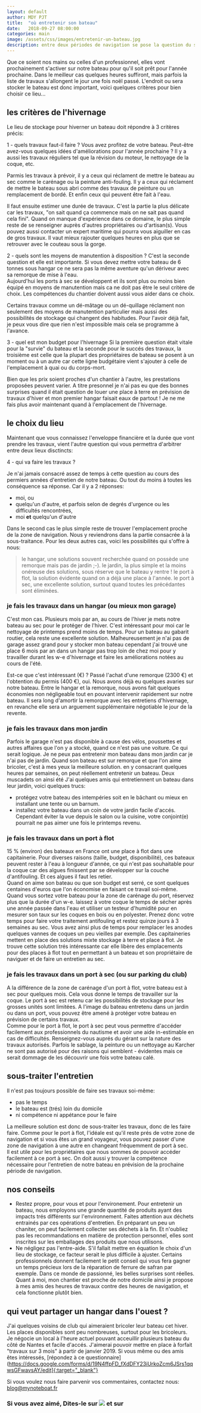```yaml
---
layout: default
author: MDY PJT
title:  "où entretenir son bateau"
date:   2018-09-27 08:00:00
categories: main
image: /assets/css/images/entretenir-un-bateau.jpg
description: entre deux périodes de navigation se pose la question du stockage du bateau et des travaux qu'il faudrait y faire.  Voici quelques pistes issues de nos expériences pour bien employer ces mois d'attentes avant de retoucher l'eau.
---
```

Que ce soient nos mains ou celles d'un professionnel, elles vont prochainement s'activer sur notre bateau pour qu'il soit prêt pour l'année prochaine.  Dans le meilleur cas quelques heures suffiront, mais parfois la liste de travaux s'allongent le jour une fois noël passé.  L'endroit ou sera stocker le bateau est donc important, voici quelques critères pour bien choisir ce lieu...
<!--break-->
## les critères de l'hivernage
Le lieu de stockage pour hiverner un bateau doit répondre à 3 critères précis:

1 - quels travaux faut-il faire ?
Vous avez profitez de votre bateau.  Peut-être avez-vous quelques idées d'améliorations pour l'année prochaine ?  Il y a aussi les travaux réguliers tel que la révision du moteur, le nettoyage de la coque, etc.

Parmis les travaux à prévoir, il y a ceux qui réclament de mettre le bateau au sec comme le carénage ou la peinture anti-fouling.  Il y a ceux qui réclament de mettre le bateau sous abri comme des travaux de peinture ou un remplacement de bordé. Et enfin ceux qui peuvent être fait à l'eau.

Il faut ensuite estimer une durée de travaux.  C'est la partie la plus délicate car les travaux, "on sait quand ça commence mais on ne sait pas quand cela fini".  Quand on manque d'expérience dans ce domaine, le plus simple reste de se renseigner auprès d'autres propriétaires ou d'artisan(s).  Vous pouvez aussi contacter un expert maritime qui pourra vous aiguiller en cas de gros travaux.  Il vaut mieux rajouter quelques heures en plus que se retrouver avec le couteau sous la gorge.

2 - quels sont les moyens de manutention à disposition ?
C'est la seconde question et elle est importante.  Si vous devez mettre votre bateau de 6 tonnes sous hangar ce ne sera pas la même aventure qu'un dériveur avec sa remorque de mise à l'eau.  
Aujourd'hui les ports à sec se développent et ils sont plus ou moins bien équipé en moyens de manutention mais ca ne doit pas être le seul critère de choix.  Les compétences du chantier doivent aussi vous aider dans ce choix.

Certains travaux comme un dé-mâtage ou un dé-quillage réclament non seulement des moyens de manutention particulier mais aussi des possibilités de stockage qui changent des habitudes.  Pour l'avoir déjà fait, je peux vous dire que rien n'est impossible mais cela se programme à l'avance.

3 - quel est mon budget pour l'hivernage
Si la première question était vitale pour la "survie" du bateau et la seconde pour le succés des travaux,  la troisième est celle que la plupart des propriétaires de bateau se posent à un moment ou à un autre car cette ligne budgétaire vient s'ajouter à celle de l'emplacement à quai ou du corps-mort.

Bien que les prix soient proches d'un chantier à l'autre, les prestations proposées peuvent varier.  A titre presonnel je n'ai pas eu que des bonnes surprises quand il était question de louer une place à terre en prévision de travaux d'hiver et mon premier hangar faisait eaux de partout !  Je ne me fais plus avoir maintenant quand à l'emplacement de l'hivernage.

## le choix du lieu
Maintenant que vous connaissez l'enveloppe financière et la durée que vont prendre les travaux, vient l'autre question qui vous permettra d'arbitrer entre deux lieux disctincts:

4 - qui va faire les travaux ?

Je n'ai jamais consacré assez de temps à cette question au cours des permiers années d'entretien de notre bateau.  Ou tout du moins à toutes les conséquence sa réponse.  Car il y a 2 réponses:
- moi, ou
- quelqu'un d'autre, et parfois selon de degrés d'urgence ou les difficultés rencontrées,
- moi <strong>et</strong> quelqu'un d'autre

Dans le second cas le plus simple reste de trouver l'emplacement proche de la zone de navigation.  Nous y reviendrons dans la partie consacrée à la sous-traitance.  Pour les deux autres cas, voici les possibilités qui s'offre à nous:
> le hangar, une solutions souvent recherchée quand on possède une remorque mais pas de jardin ;-).
> le jardin, la plus simple et la moins onéreuse des solutions, sous réserve que le bateau y rentre ! 
> le port à flot, la solution évidente quand on a déjà une place à l'année.
> le port à sec, une excellente solution, surtout quand toutes les précédantes sont éliminées.

### je fais les travaux dans un hangar (ou mieux mon garage)
C'est mon cas.  Plusieurs mois par an, au cours de l'hiver je mets notre bateau au sec pour le protéger de l'hiver.  C'est intéressant pour moi car le nettoyage de printemps prend moins de temps.  Pour un bateau au gabarit routier, cela reste une excellente solution.  Malheureusement je n'ai pas de garage assez grand pour y stocker mon bateau cependant j'ai trouvé une place 6 mois par an dans un hangar pas trop loin de chez moi pour y travailler durant les w-e d'hivernage et faire les améliorations notées au cours de l'été.

Est-ce que c'est intéressant (€) ?  Passé l'achat d'une remorque (2300 €) et l'obtention du permis (400 €), oui.
Nous avons déjà eu quelques avaries sur notre bateau.  Entre le hangar et la remorque, nous avons fait quelques économies non négligeable tout en pouvant intervenir rapidement sur notre bateau.  Il sera long d'amortir la remorque avec les entretiens d'hivernage, en revanche elle sera un arguement supplémentaire négotiable le jour de la revente.

### je fais les travaux dans mon jardin
Parfois le garage n'est pas disponible à cause des vélos, poussettes et autres affaires que l'on y a stocké, quand ce n'est pas une voiture.  Ce qui serait logique.
Je ne peux pas entretenir mon bateau dans mon jardin car je n'ai pas de jardin.  Quand son bateau est sur remorque et que l'on aime bricoler, c'est à mes yeux la meilleure solution. en y consacrant quelques heures par semaines, on peut réellement entretenir un bateau.  Deux muscadets on ainsi été   J'ai quelques amis qui entretiennent un bateau dans leur jardin, voici quelques trucs:
- protégez votre bateau des intempéries soit en le bâchant ou mieux en installant une tente ou un barnum.
- installez votre bateau dans un coin de votre jardin facile d'accés.  Cependant éviter la vue depuis le salon ou la cuisine, votre conjoint(e) pourrait ne pas aimer une fois le printemps revenu.

### je fais les travaux dans un port à flot
15 % (environ) des bateaux en France ont une place à flot dans une capitainerie.
Pour diverses raisons (taille, budget, disponibilité), ces bateaux peuvent rester à l'eau à longueur d'année, ce qui n'est pas souhaitable pour la coque car des algues finissent par se développer sur la couche d'antifouling.  Et ces algues il faut les retier.  
Quand on aime son bateau ou que son budget est serré, ce sont quelques centaines d'euros que l'on économise en faisant ce travail soi-même.
Quand vous sortez votre bateau pour la zone de carénage du port, réservez plus que la durée d'un w-e.  laissez à votre coque le temps de sécher après une année passée dans l'eau et utiliser un testeur d'humidité pour en mesurer son taux sur les coques en bois ou en polyester.  Prenez donc votre temps pour faire votre traitement antifouling et restez quinze jours à 3 semaines au sec.  Vous avez ainsi plus de temps pour remplacer les anodes quelques vannes de coques un peu vieilles par exemple.
Des capitaineries mettent en place des solutions mixte stockage à terre et place à flot.  Je trouve cette solution trés intéressante car elle libère des emplacements pour des places à flot tout en permettant à un bateau et son propriétaire de naviguer et de faire un entretien au sec.

### je fais les travaux dans un port à sec (ou sur parking du club)
A la différence de la zone de carénage d'un port à flot, votre bateau est à sec pour quelques mois.  Cela vous donne le temps de travailler sur la coque.  Le port à sec est retenu car les possibilités de stockage pour les grosses unités sont limitées.
A l'image du bateau entretenu dans un jardin ou dans un port, vous pouvez être amené à protéger votre bateau en prévision de certains travaux.  
Comme pour le port à flot, le port à sec peut vous permettre d'accéder facilement aux professionnels du nautisme et avoir une aide in-estimable en cas de difficultés.
Renseignez-vous auprés du gérant sur la nature des travaux autorisés.  Parfois le sablage, la peinture ou un nettoyage au Karcher ne sont pas autorisé pour des raisons qui semblent - évidentes mais ce serait dommage de les découvrir une fois votre bateau calé.

## sous-traiter l'entretien
Il n'est pas toujours possible de faire ses travaux soi-même:
- pas le temps
- le bateau est (trés) loin du domicile
- ni compétence ni appétance pour le faire

La meilleure solution est donc de sous-traiter les travaux, donc de les faire faire.  Comme pour le port à flot, l'idéale est qu'il reste prés de votre zone de navigation et si vous êtes un grand voyageur, vous pouvez passer d'une zone de navigation à une autre en changeant fréquemment de port à sec.  
Il est utile pour les propriétaires que nous sommes de pouvoir accéder facilement à ce port à sec.  On doit aussi y trouver la compétence nécessaire pour l'entretien de notre bateau en prévision de la prochaine période de navigation.  

## nos conseils
- Restez propre, pour vous et pour l'environement.
Pour entretenir un bateau, nous employons une grande quantité de produits ayant des impacts trés différents sur l'environnement.  Faites attention aux déchets entrainés par ces opérations d'entretien.  En préparant un peu un chaniter, on peut facilement collecter ses déchets à la fin.  Et n'oubliez pas les recommandations en matière de protection personnel, elles sont inscrites sur les emballages des produits que nous utilisons.
- Ne négligez pas l'entre-aide.
S'il fallait mettre en équation le choix d'un lieu de stockage, ce facteur serait le plus difficile à ajuster.  Certains professionnels donnent facilement le petit conseil qui vous fera gagner un temps précieux lors de la réparation de ferrure de safran par exemple.  Dans ce monde de passionné, les belles surprises sont réelles.  Quant à moi, mon chantier est proche de notre domicile ainsi je propose à mes amis des heures de travaux contre des heures de navigation, et cela fonctionne plutôt bien.

## qui veut partager un hangar dans l'ouest ?
J'ai quelques voisins de club qui aimeraient bricoler leur bateau cet hiver.
Les places disponibles sont peu nombreuses, surtout pour les bricoleurs.  Je négocie un local à l'heure actuel pouvant acceuillir plusieurs bateau du côté de Nantes et facile d'accés.  J'aimerai pouvoir mettre en place à forfait "travaux sur 3 mois" à partir de janvier 2019.  Si vous même ou des amis êtes intéressés, [répondez à ce questionnaire](https://docs.google.com/forms/d/19N4ffpFD_fXdDFY23iUrkoZcm6JSrs1qqwsGFwavsAY/edit]{:target="_blank"}

Si vous voulez nous faire parvenir vos commentaires, contactez nous: [blog@mynoteboat.fr](mailto:blog@mynoteboat.fr)

<H3>Si vous avez aimé, Dites-le sur <a href="https://www.facebook.com/sharer/sharer.php?u=http://www.mynoteboat.fr//main/2018/09/27/où-entretenir-son-bateau.html" target="_blank" ><img src="{{ site.url }}/assets/images/facebook-icon-S.png"
           id="FB" class="socialicon"></a> et sur <a><script src="//platform.linkedin.com/in.js" type="text/javascript"> lang: fr_FR</script>
<script type="IN/Share" data-url="www.mynoteboat.fr"></script></a></H3>
